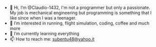 - 👋 Hi, I’m @Claudio-1432, I'm not a programmer but only a passionate. My job is mechanical engineering but programming is something that I like since when I was a teenager. 
- 👀 I’m interested in running, flight simulation, coding, coffee and much more
- 🌱 I’m currently learning everything
- 📫 How to reach me: subentu48@yahoo.it

<!---
Claudio-1432/Claudio-1432 is a ✨ special ✨ repository because its `README.md` (this file) appears on your GitHub profile.
You can click the Preview link to take a look at your changes.
--->
